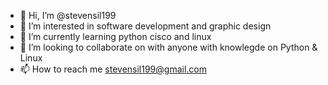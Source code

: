 - 👋 Hi, I’m @stevensil199
- 👀 I’m interested in software development and graphic design
- 🌱 I’m currently learning python cisco and linux 
- 💞️ I’m looking to collaborate on with anyone with knowlegde on Python & Linux 
- 📫 How to reach me stevensil199@gmail.com
<!---
stevensil199/stevensil199 is a ✨ special ✨ repository because its `README.md` (this file) appears on your GitHub profile.
You can click the Preview link to take a look at your changes.
--->
